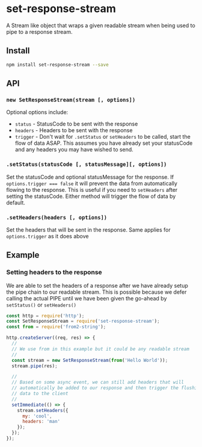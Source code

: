 # set-response-stream

A Stream like object that wraps a given readable stream when being used to pipe
to a response stream.


## Install
```sh
npm install set-response-stream --save
```

## API

### `new SetResponseStream(stream [, options])`

Optional options include:
  - `status` - StatusCode to be sent with the response
  - `headers` - Headers to be sent with the response
  - `trigger` - Don't wait for `.setStatus` or `setHeaders` to be called, start
    the flow of data ASAP. This assumes you have already set your statusCode and
    any headers you may have wished to send.


### `.setStatus(statusCode [, statusMessage][, options])`

Set the statusCode and optional statusMessage for the response. If
`options.trigger === false` it will prevent the data from automatically flowing
to the response. This is useful if you need to `setHeaders` after setting the
statusCode. Either method will trigger the flow of data by default.

### `.setHeaders(headers [, options])`

Set the headers that will be sent in the response. Same applies for
`options.trigger` as it does above

## Example

### Setting headers to the response

We are able to set the headers of a response after we have already setup the
pipe chain to our readable stream. This is possible because we defer calling the
actual PIPE until we have been given the go-ahead by `setStatus()` or
`setHeaders()`

```js
const http = require('http');
const SetResponseStream = require('set-response-stream');
const from = require('from2-string');

http.createServer((req, res) => {
  //
  // We use from in this example but it could be any readable stream
  //
  const stream = new SetResponseStream(from('Hello World'));
  stream.pipe(res);

  //
  // Based on some async event, we can still add headers that will
  // automatically be added to our response and then trigger the flushing of the
  // data to the client
  //
  setImmediate(() => {
    stream.setHeaders({
      my: 'cool',
      headers: 'man'
    });
  });
});

```
